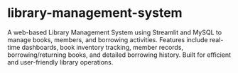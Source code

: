 # library-management-system
A web-based Library Management System using Streamlit and MySQL to manage books, members, and borrowing activities. Features include real-time dashboards, book inventory tracking, member records, borrowing/returning books, and detailed borrowing history. Built for efficient and user-friendly library operations.
